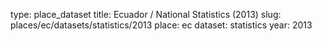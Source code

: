 type: place_dataset
title: Ecuador / National Statistics (2013)
slug: places/ec/datasets/statistics/2013
place: ec
dataset: statistics
year: 2013
